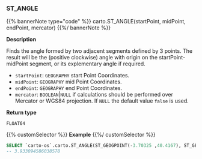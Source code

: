### ST_ANGLE

{{% bannerNote type="code" %}}
carto.ST_ANGLE(startPoint, midPoint, endPoint, mercator)
{{%/ bannerNote %}}

**Description**

Finds the angle formed by two adjacent segments defined by 3 points. The result will be the (positive clockwise) angle with origin on the startPoint-midPoint segment, or its explementary angle if required.

* `startPoint`: `GEOGRAPHY` start Point Coordinates.
* `midPoint`: `GEOGRAPHY` mid Point Coordinates.
* `endPoint`: `GEOGRAPHY` end Point Coordinates.
* `mercator`: `BOOLEAN`|`NULL` if calculations should be performed over Mercator or WGS84 projection. If `NULL` the default value `false` is used.

**Return type**

`FLOAT64`

{{% customSelector %}}
**Example**
{{%/ customSelector %}}

``` sql
SELECT `carto-os`.carto.ST_ANGLE(ST_GEOGPOINT(-3.70325 ,40.4167), ST_GEOGPOINT(-4.70325 ,10.4167), ST_GEOGPOINT(-5.70325 ,40.4167), false);
-- 3.933094586038578
```
